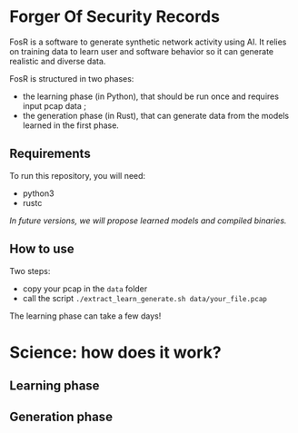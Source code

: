 # Forger Of Security Records

FosR is a software to generate synthetic network activity using AI. It relies on training data to learn user and software behavior so it can generate realistic and diverse data.

FosR is structured in two phases:
- the learning phase (in Python), that should be run once and requires input pcap data ;
- the generation phase (in Rust), that can generate data from the models learned in the first phase.

## Requirements

To run this repository, you will need:
- python3
- rustc

_In future versions, we will propose learned models and compiled binaries._

## How to use

Two steps:
- copy your pcap in the `data` folder
- call the script `./extract_learn_generate.sh data/your_file.pcap`

The learning phase can take a few days!

# Science: how does it work?

## Learning phase



## Generation phase
